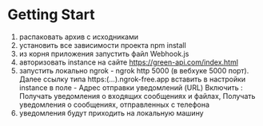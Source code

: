 # Getting Start
1. распаковать архив с исходниками
2. установить все зависимости проекта npm install
3. из корня приложения запустить файл Webhook.js 
4. авторизовать instance на сайте https://green-api.com/index.html
5. запустить локально ngrok - ngrok http 5000 (в вебхуке 5000 порт).  
  Далее ссылку типа https:(...).ngrok-free.app вставить в настройки instance в поле - Адрес отправки уведомлений (URL)
  Включить : Получать уведомления о входящих сообщениях и файлах, Получать уведомления о сообщениях, отправленных с телефона
6. уведомления будут приходить на локальную машину

